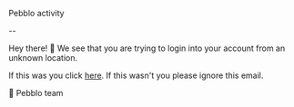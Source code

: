 Pebblo activity

--

Hey there! 👋 We see that you are trying to login into your account from an unknown location.

If this was you click [here]({confirm_location}). If this wasn't you please ignore this email.

🎉 Pebblo team